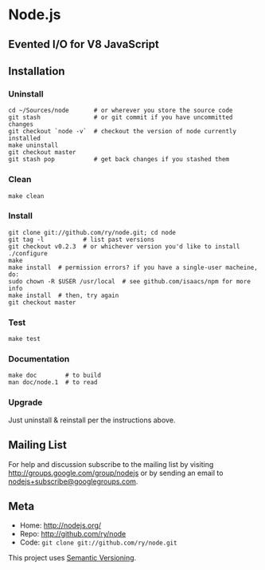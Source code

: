 Node.js
=======

Evented I/O for V8 JavaScript
-----------------------------


Installation
------------

### Uninstall

    cd ~/Sources/node       # or wherever you store the source code
    git stash               # or git commit if you have uncommitted changes
    git checkout `node -v`  # checkout the version of node currently installed
    make uninstall
    git checkout master
    git stash pop           # get back changes if you stashed them

### Clean

    make clean

### Install

    git clone git://github.com/ry/node.git; cd node
    git tag -l           # list past versions
    git checkout v0.2.3  # or whichever version you'd like to install
    ./configure
    make
    make install  # permission errors? if you have a single-user macheine, do:
    sudo chown -R $USER /usr/local  # see github.com/isaacs/npm for more info
    make install  # then, try again
    git checkout master

### Test

    make test

### Documentation

    make doc        # to build
    man doc/node.1  # to read

### Upgrade

Just uninstall & reinstall per the instructions above.


Mailing List
------------

For help and discussion subscribe to the mailing list by visiting
<http://groups.google.com/group/nodejs> or by sending an email to
<nodejs+subscribe@googlegroups.com>.


Meta
----

* Home: <http://nodejs.org/>
* Repo: <http://github.com/ry/node>
* Code: `git clone git://github.com/ry/node.git`


This project uses [Semantic Versioning][sv].

[sv]: http://semver.org/
